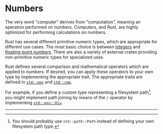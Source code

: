 # Numbers

The very word "computer" derives from "computation", meaning an operation performed on numbers. Computers, and Rust, are highly optimized for performing calculations on numbers.

Rust has several different primitive numeric types, which are appropriate for different use cases. The most basic choice is between [integers](../integers/about.md) and [floating-point numbers](../floating-point-numbers/about.md). There are also a variety of external crates providing non-primitive numeric types for specialized uses.

Rust defines several comparison and mathematical operators which are applied to numbers. If desired, you can apply these operators to your own type by implementing the appropriate trait. The appropriate traits are defined in [`std::ops`](https://doc.rust-lang.org/std/ops/index.html#traits) and [`std::cmp`](https://doc.rust-lang.org/std/cmp/index.html#traits).

For example, if you define a custom type representing a filesystem path[^1], you might implement path joining by means of the `/` operator by implementing [`std::ops::Div`](https://doc.rust-lang.org/std/ops/trait.Div.html).

---

[^1]: You should probably use `std::path::Path` instead of defining your own filesystem path type.
